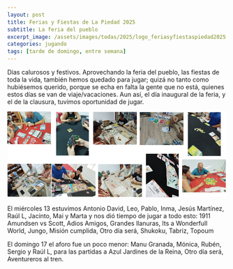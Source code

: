 ```yaml
---
layout: post
title: Ferias y Fiestas de La Piedad 2025
subtitle: La feria del pueblo
excerpt_image: /assets/images/todas/2025/logo_feriasyfiestaspiedad2025.jpg
categories: jugando
tags: [tarde de domingo, entre semana]
---
```

Dias calurosos y festivos. Aprovechando la feria del pueblo, las fiestas de toda la vida, también hemos quedado para jugar; quizá no tanto como hubiésemos querido, porque se echa en falta la gente que no está, quienes estos días se van de viaje/vacaciones. Aun así, el día inaugural de la feria, y el de la clausura, tuvimos oportunidad de jugar.

![](/assets/images/todas/2025/popurri_piedad2025.jpg)

El miércoles 13 estuvimos Antonio David, Leo, Pablo, Inma, Jesús Martínez, Raúl L, Jacinto, Mai y Marta y nos dió tiempo de jugar a todo esto: 1911 Amundsen vs Scott, Adios Amigos, Grandes llanuras, Its a Wonderfull World, Jungo, Misión cumplida, Otro día será, Shukoku, Tabriz, Topoum

El domingo 17 el aforo fue un poco menor: Manu Granada, Mónica, Rubén, Sergio y Raúl L, para las partidas a Azul Jardines de la Reina, Otro día será, Aventureros al tren.
